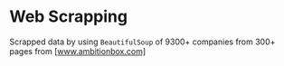 # Web Scrapping
Scrapped data by using `BeautifulSoup` of 9300+ companies from 300+ pages from [www.ambitionbox.com]

